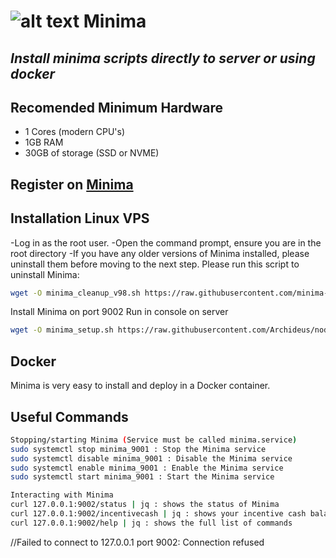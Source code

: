 # ![alt text](https://docs.minima.global/img/logo.svg) Minima
## _Install minima scripts directly to server or using docker_

## Recomended Minimum Hardware

- 1 Cores (modern CPU's)
- 1GB RAM
- 30GB of storage (SSD or NVME)

## Register on [Minima](https://incentive.minima.global/)

## Installation Linux VPS

-Log in as the root user.
-Open the command prompt, ensure you are in the root directory
-If you have any older versions of Minima installed, please uninstall them before moving to the next step. Please run this script to uninstall Minima:

```sh
wget -O minima_cleanup_v98.sh https://raw.githubusercontent.com/minima-global/Minima/master/scripts/minima_cleanup_v98.sh && chmod +x minima_cleanup_v98.sh && sudo ./minima_cleanup_v98.sh
```

Install Minima on port 9002
Run in console on server

```sh
wget -O minima_setup.sh https://raw.githubusercontent.com/Archideus/nodes_scripts/main/Minima/setup.sh && chmod +x minima_setup.sh && sudo ./minima_setup.sh -r 9002 -p 9001
```

## Docker

Minima is very easy to install and deploy in a Docker container.

## Useful Commands

```sh
Stopping/starting Minima (Service must be called minima.service)
sudo systemctl stop minima_9001 : Stop the Minima service
sudo systemctl disable minima_9001 : Disable the Minima service
sudo systemctl enable minima_9001 : Enable the Minima service 
sudo systemctl start minima_9001 : Start the Minima service

Interacting with Minima
curl 127.0.0.1:9002/status | jq : shows the status of Minima 
curl 127.0.0.1:9002/incentivecash | jq : shows your incentive cash balance
curl 127.0.0.1:9002/help | jq : shows the full list of commands
```

//Failed to connect to 127.0.0.1 port 9002: Connection refused